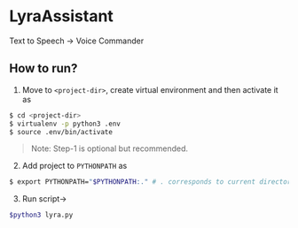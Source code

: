 # LyraAssistant
Text to Speech -> Voice Commander 


## How to run?
1. Move to ```<project-dir>```, create virtual environment and then activate it as

```sh
$ cd <project-dir>
$ virtualenv -p python3 .env
$ source .env/bin/activate
```
>Note: Step-1 is optional but recommended.

2. Add project to ```PYTHONPATH``` as

```sh
$ export PYTHONPATH="$PYTHONPATH:." # . corresponds to current directory(project-dir)
```
3. Run script->
```sh
$python3 lyra.py
```
